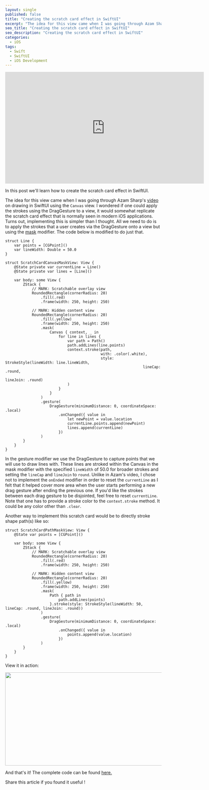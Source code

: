 ```yaml
---
layout: single
published: false
title: "Creating the scratch card effect in SwiftUI"
excerpt: "The idea for this view came when I was going through Azam Sharp's video on drawing in SwiftUI using the `Canvas` view. I wondered if one could apply the strokes using the DragGesture to a view, it would somewhat replicate the scratch card effect that is normally seen in modern iOS applications"
seo_title: "Creating the scratch card effect in SwiftUI"
seo_description: "Creating the scratch card effect in SwiftUI"
categories:
  - iOS
tags:
  - Swift
  - SwiftUI
  - iOS Development
---
```

<iframe width="640" height="360" src="https://www.youtube-nocookie.com/embed/n5fRNTwtc2A?controls=0" frameborder="0" allowfullscreen></iframe>

In this post we'll learn how to create the scratch card effect in SwiftUI.

<!--![image](/assets/images/post7/scratchcard.png)-->

The idea for this view came when I was going through Azam Sharp's [video](https://www.youtube.com/watch?v=P0OdY9MVu_g) on drawing in SwiftUI using the `Canvas` view. I wondered if one could apply the strokes using the DragGesture to a view, it would somewhat replicate the scratch card effect that is normally seen in modern iOS applications. Turns out, implementing this is simpler than I thought. All we need to do is to apply the strokes that a user creates via the DragGesture onto a view but using the [mask](https://developer.apple.com/documentation/swiftui/view/mask(alignment:_:)) modifier. The code below is modified to do just that.

```
struct Line {
    var points = [CGPoint]()
    var lineWidth: Double = 50.0
}

struct ScratchCardCanvasMaskView: View {
    @State private var currentLine = Line()
    @State private var lines = [Line]()
    
    var body: some View {
        ZStack {
            // MARK: Scratchable overlay view
            RoundedRectangle(cornerRadius: 20)
                .fill(.red)
                .frame(width: 250, height: 250)

            // MARK: Hidden content view
            RoundedRectangle(cornerRadius: 20)
                .fill(.yellow)
                .frame(width: 250, height: 250)
                .mask(
                    Canvas { context, _ in
                        for line in lines {
                            var path = Path()
                            path.addLines(line.points)
                            context.stroke(path,
                                           with: .color(.white),
                                           style: StrokeStyle(lineWidth: line.lineWidth,
                                                              lineCap: .round,
                                                              lineJoin: .round)
                            )
                        }
                    }
                )
                .gesture(
                    DragGesture(minimumDistance: 0, coordinateSpace: .local)
                        .onChanged({ value in
                            let newPoint = value.location
                            currentLine.points.append(newPoint)
                            lines.append(currentLine)
                        })
                )
        }
    }
}
```
In the gesture modifier we use the DragGesture to capture points that we will use to draw lines with. These lines are stroked within the Canvas in the mask modifier with the specified `lineWidth` of 50.0 for broader strokes and setting the `lineCap` and `lineJoin` to `round`. Unlike in Azam's video, I chose not to implement the `onEnded` modifier in order to reset the `currentLine` as I felt that it helped cover more area when the user starts performing a new drag gesture after ending the previous one. If you'd like the strokes between each drag gesture to be disjointed, feel free to reset `currentLine`. Note that one has to provide a stroke color to the `context.stroke` method. It could be any color other than `.clear`.

Another way to implement this scratch card would be to directly stroke shape path(s) like so:
```
struct ScratchCardPathMaskView: View {
    @State var points = [CGPoint]()
    
    var body: some View {
        ZStack {
            // MARK: Scratchable overlay view
            RoundedRectangle(cornerRadius: 20)
                .fill(.red)
                .frame(width: 250, height: 250)

            // MARK: Hidden content view
            RoundedRectangle(cornerRadius: 20)
                .fill(.yellow)
                .frame(width: 250, height: 250)
                .mask(
                    Path { path in
                        path.addLines(points)
                    }.stroke(style: StrokeStyle(lineWidth: 50, lineCap: .round, lineJoin: .round))
                )
                .gesture(
                    DragGesture(minimumDistance: 0, coordinateSpace: .local)
                        .onChanged({ value in
                            points.append(value.location)
                        })
                )
        }
    }
}
```
View it in action:

[<img src="https://img.youtube.com/vi/n5fRNTwtc2A/hqdefault.jpg" width="600" height="300"
/>](https://www.youtube.com/embed/n5fRNTwtc2A)


And that's it! The complete code can be found [here.](https://github.com/anupdsouza/ios-scratch-card-view)

Share this article if you found it useful !
